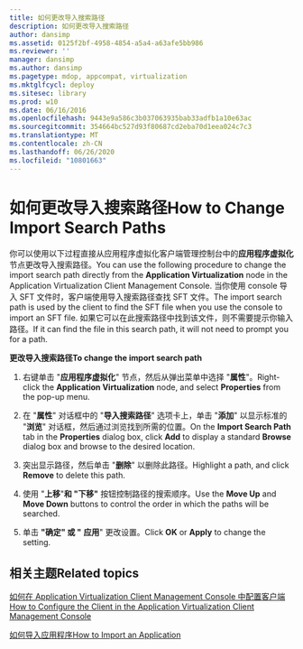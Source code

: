 ```yaml
---
title: 如何更改导入搜索路径
description: 如何更改导入搜索路径
author: dansimp
ms.assetid: 0125f2bf-4958-4854-a5a4-a63afe5bb986
ms.reviewer: ''
manager: dansimp
ms.author: dansimp
ms.pagetype: mdop, appcompat, virtualization
ms.mktglfcycl: deploy
ms.sitesec: library
ms.prod: w10
ms.date: 06/16/2016
ms.openlocfilehash: 9443e9a586c3b037063935bab33adfb1a10e63ac
ms.sourcegitcommit: 354664bc527d93f80687cd2eba70d1eea024c7c3
ms.translationtype: MT
ms.contentlocale: zh-CN
ms.lasthandoff: 06/26/2020
ms.locfileid: "10801663"
---
```

# <span data-ttu-id="2390d-103">如何更改导入搜索路径</span><span class="sxs-lookup"><span data-stu-id="2390d-103">How to Change Import Search Paths</span></span>


<span data-ttu-id="2390d-104">你可以使用以下过程直接从应用程序虚拟化客户端管理控制台中的**应用程序虚拟化**节点更改导入搜索路径。</span><span class="sxs-lookup"><span data-stu-id="2390d-104">You can use the following procedure to change the import search path directly from the **Application Virtualization** node in the Application Virtualization Client Management Console.</span></span> <span data-ttu-id="2390d-105">当你使用 console 导入 SFT 文件时，客户端使用导入搜索路径查找 SFT 文件。</span><span class="sxs-lookup"><span data-stu-id="2390d-105">The import search path is used by the client to find the SFT file when you use the console to import an SFT file.</span></span> <span data-ttu-id="2390d-106">如果它可以在此搜索路径中找到该文件，则不需要提示你输入路径。</span><span class="sxs-lookup"><span data-stu-id="2390d-106">If it can find the file in this search path, it will not need to prompt you for a path.</span></span>

**<span data-ttu-id="2390d-107">更改导入搜索路径</span><span class="sxs-lookup"><span data-stu-id="2390d-107">To change the import search path</span></span>**

1.  <span data-ttu-id="2390d-108">右键单击 "**应用程序虚拟化**" 节点，然后从弹出菜单中选择 "**属性**"。</span><span class="sxs-lookup"><span data-stu-id="2390d-108">Right-click the **Application Virtualization** node, and select **Properties** from the pop-up menu.</span></span>

2.  <span data-ttu-id="2390d-109">在 "**属性**" 对话框中的 "**导入搜索路径**" 选项卡上，单击 "**添加**" 以显示标准的 "**浏览**" 对话框，然后通过浏览找到所需的位置。</span><span class="sxs-lookup"><span data-stu-id="2390d-109">On the **Import Search Path** tab in the **Properties** dialog box, click **Add** to display a standard **Browse** dialog box and browse to the desired location.</span></span>

3.  <span data-ttu-id="2390d-110">突出显示路径，然后单击 "**删除**" 以删除此路径。</span><span class="sxs-lookup"><span data-stu-id="2390d-110">Highlight a path, and click **Remove** to delete this path.</span></span>

4.  <span data-ttu-id="2390d-111">使用 "**上移**"**和 "下移"** 按钮控制路径的搜索顺序。</span><span class="sxs-lookup"><span data-stu-id="2390d-111">Use the **Move Up** and **Move Down** buttons to control the order in which the paths will be searched.</span></span>

5.  <span data-ttu-id="2390d-112">单击 **"确定" 或 "** **应用**" 更改设置。</span><span class="sxs-lookup"><span data-stu-id="2390d-112">Click **OK** or **Apply** to change the setting.</span></span>

## <span data-ttu-id="2390d-113">相关主题</span><span class="sxs-lookup"><span data-stu-id="2390d-113">Related topics</span></span>


[<span data-ttu-id="2390d-114">如何在 Application Virtualization Client Management Console 中配置客户端</span><span class="sxs-lookup"><span data-stu-id="2390d-114">How to Configure the Client in the Application Virtualization Client Management Console</span></span>](how-to-configure-the-client-in-the-application-virtualization-client-management-console.md)

[<span data-ttu-id="2390d-115">如何导入应用程序</span><span class="sxs-lookup"><span data-stu-id="2390d-115">How to Import an Application</span></span>](how-to-import-an-application.md)

 

 





